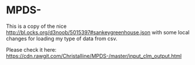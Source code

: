 # MPDS-

This is a copy of the nice http://bl.ocks.org/d3noob/5015397#sankeygreenhouse.json with some local changes for loading my type of data from csv.

Please check it here: 
https://cdn.rawgit.com/Christalline/MPDS-/master/input_clm_output.html